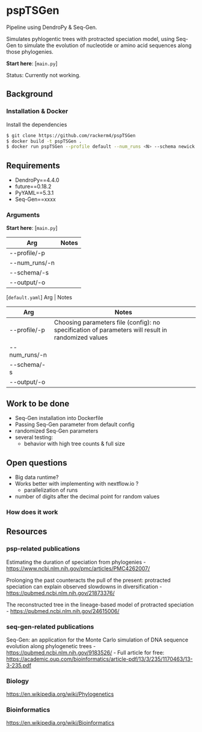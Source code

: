 # pspTSGen
Pipeline using DendroPy & Seq-Gen.

Simulates pyhlogentic trees with protracted speciation model, using Seq-Gen to simulate the evolution of nucleotide or amino acid sequences along those phylogenies.

**Start here**: [`main.py`]

Status: Currently not working.

## Background


### Installation & Docker

Install the dependencies

```sh
$ git clone https://github.com/rackerm4/pspTSGen
$ docker build -t pspTSGen .
$ docker run pspTSGen --profile default --num_runs <N> --schema newick --output data
```
## Requirements

* DendroPy==4.4.0
* future==0.18.2
* PyYAML==5.3.1
* Seq-Gen==xxxx

### Arguments
**Start here**: [`main.py`]

Arg | Notes
------- | --------
--profile/-p    |
--num_runs/-n   |
--schema/-s |
--output/-o |

[`default.yaml`]
Arg | Notes

Arg | Notes
------- | --------
--profile/-p    | Choosing parameters file (config): no specification of parameters will result in randomized values
--num_runs/-n   | 
--schema/-s |
--output/-o |

## Work to be done
- Seq-Gen installation into Dockerfile
- Passing Seq-Gen parameter from default config
- randomized Seq-Gen parameters
- several testing:
    - behavior with high tree counts & full size

## Open questions
- Big data runtime?
- Works better with implementing with nextflow.io ?
    - parallelization of runs
- number of digits after the decimal point for random values

### How does it work

## Resources
### psp-related publications
Estimating the duration of speciation from phylogenies  - https://www.ncbi.nlm.nih.gov/pmc/articles/PMC4262007/

Prolonging the past counteracts the pull of the present: protracted speciation can explain observed slowdowns in diversification - https://pubmed.ncbi.nlm.nih.gov/21873376/

The reconstructed tree in the lineage-based model of protracted speciation - https://pubmed.ncbi.nlm.nih.gov/24615006/

### seq-gen-related publications
Seq-Gen: an application for the Monte Carlo simulation of DNA sequence evolution along phylogenetic trees - https://pubmed.ncbi.nlm.nih.gov/9183526/
    - Full article for free: https://academic.oup.com/bioinformatics/article-pdf/13/3/235/1170463/13-3-235.pdf﻿
### Biology
https://en.wikipedia.org/wiki/Phylogenetics

### Bioinformatics
https://en.wikipedia.org/wiki/Bioinformatics


